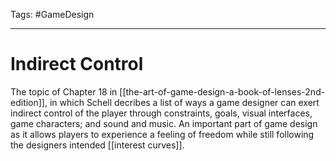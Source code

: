 Tags: #GameDesign 

---

# Indirect Control

The topic of Chapter 18 in [[the-art-of-game-design-a-book-of-lenses-2nd-edition]], in which Schell decribes a list of ways a game designer can exert indirect control of the player through constraints, goals, visual interfaces, game characters; and sound and music. An important part of game design as it allows players to experience a feeling of freedom while still following the designers intended [[interest curves]].
